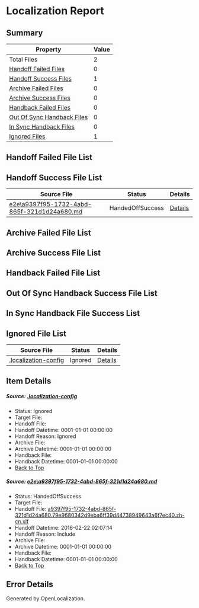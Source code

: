 # <a name='report-top'></a> Localization Report

## Summary
 Property | Value 
 -------- | ----- 
 Total Files | 2
[ Handoff Failed Files ](#handoff-failed-list)| 0
[ Handoff Success Files ](#handoff-success-list)| 1
[ Archive Failed Files ](#archive-failed-list)| 0
[ Archive Success Files ](#archive-success-list)| 0
[ Handback Failed Files ](#handback-failed-list)| 0
[ Out Of Sync Handback Files ](#outofsync-handback-success-list)| 0
[ In Sync Handback Files ](#insync-handback-success-list)| 0
[ Ignored Files ](#ignored-list)| 1

## <a name='handoff-failed-list'></a> Handoff Failed File List

## <a name='handoff-success-list'></a> Handoff Success File List
 Source File | Status | Details 
 ----------- | ------ | ------- 
 [e2e\a9397f95-1732-4abd-865f-321d1d24a680.md](https://github.com/OpenLocalizationTest/oltest/blob/60e77eb9f3e39996c281d4d759cca2e9d0593cba/e2e/a9397f95-1732-4abd-865f-321d1d24a680.md) | HandedOffSuccess | [Details](#4356c8be48a828c9ca09af3ac79195024c27ae081)

## <a name='archive-failed-list'></a> Archive Failed File List

## <a name='archive-success-list'></a> Archive Success File List

## <a name='handback-failed-list'></a> Handback Failed File List

## <a name='outofsync-handback-success-list'></a> Out Of Sync Handback Success File List

## <a name='insync-handback-success-list'></a> In Sync Handback File Success List

## <a name='ignored-list'></a> Ignored File List
 Source File | Status | Details 
 ----------- | ------ | ------- 
 [.localization-config](https://github.com/OpenLocalizationTest/oltest/blob/60e77eb9f3e39996c281d4d759cca2e9d0593cba/.localization-config) | Ignored | [Details](#e4725be8631cbe979bbe0fa8b97cd75f1fd41d4d0)

## Item Details
##### <a name='e4725be8631cbe979bbe0fa8b97cd75f1fd41d4d0'></a> Source: [.localization-config](https://github.com/OpenLocalizationTest/oltest/blob/60e77eb9f3e39996c281d4d759cca2e9d0593cba/.localization-config)
* Status: Ignored
* Target File: 
* Handoff File: 
* Handoff Datetime: 0001-01-01 00:00:00
* Handoff Reason: Ignored
* Archive File: 
* Archive Datetime: 0001-01-01 00:00:00
* Handback File: 
* Handback Datetime: 0001-01-01 00:00:00
* [Back to Top](#report-top)

##### <a name='4356c8be48a828c9ca09af3ac79195024c27ae081'></a> Source: [e2e\a9397f95-1732-4abd-865f-321d1d24a680.md](https://github.com/OpenLocalizationTest/oltest/blob/60e77eb9f3e39996c281d4d759cca2e9d0593cba/e2e/a9397f95-1732-4abd-865f-321d1d24a680.md)
* Status: HandedOffSuccess
* Target File: 
* Handoff File: [a9397f95-1732-4abd-865f-321d1d24a680.79e9680342d9eba6ff39d44738949643a6f7ec40.zh-cn.xlf](https://github.com/OpenLocalizationTestOrg/olhandoff/blob/db84b5e9641a994ecef219c791392789792a9ce1/ol-handoff/OpenLocalizationTestOrg/oltest.zh-cn/yufeih/a9397f95-1732-4abd-865f-321d1d24a680.79e9680342d9eba6ff39d44738949643a6f7ec40.zh-cn.xlf)
* Handoff Datetime: 2016-02-22 02:07:14
* Handoff Reason: Include
* Archive File: 
* Archive Datetime: 0001-01-01 00:00:00
* Handback File: 
* Handback Datetime: 0001-01-01 00:00:00
* [Back to Top](#report-top)


## Error Details

Generated by OpenLocalization.
